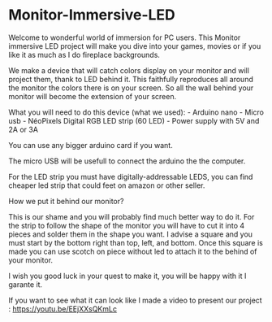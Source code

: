# Monitor-Immersive-LED

Welcome to wonderful world of immersion for PC users. This Monitor immersive LED project will make you dive into your games, movies or if you like it as much as I do fireplace backgrounds.

We make a device that will catch colors display on your monitor and will project them, thank to LED behind it. This faithfully reproduces all around the monitor the colors there is on your screen. So all the wall behind your monitor will become the extension of your screen.

What you will need to do this device (what we used):
	- Arduino nano
	- Micro usb
	- NéoPixels Digital RGB LED strip (60 LED)
	- Power supply with 5V and 2A or 3A

You can use any bigger arduino card if you want.

The micro USB will be usefull to connect the arduino the the computer.

For the LED strip you must have digitally-addressable LEDS, you can find cheaper led strip that could feet on amazon or other seller.


How we put it behind our monitor?

This is our shame and you will probably find much better way to do it. For the strip to follow the shape of the monitor you will have to cut it into 4 pieces and solder them in the shape you want. I advise a square and you must start by the bottom right than top, left, and bottom. Once this square is made you can use scotch on piece without led to attach it to the behind of your monitor.

I wish you good luck in your quest to make it, you will be happy with it I garante it.
  
 If you want to see what it can look like I made a video to present our project :  https://youtu.be/EEjXXsQKmLc 
  
